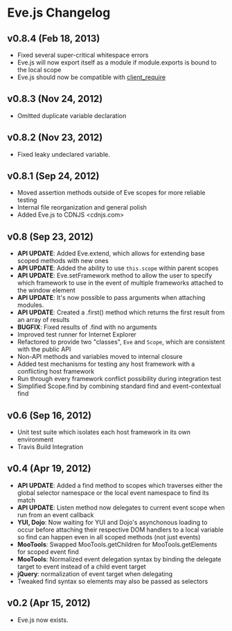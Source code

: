 # Eve.js Changelog

## v0.8.4 (Feb 18, 2013)

* Fixed several super-critical whitespace errors
* Eve.js will now export itself as a module if module.exports is bound to the local scope
* Eve.js should now be compatible with [client_require](http://github.com/Yuffster/client_require)

## v0.8.3 (Nov 24, 2012)

* Omitted duplicate variable declaration

## v0.8.2 (Nov 23, 2012)

* Fixed leaky undeclared variable.

## v0.8.1 (Sep 24, 2012)

* Moved assertion methods outside of Eve scopes for more reliable testing
* Internal file reorganization and general polish
* Added Eve.js to CDNJS <cdnjs.com>

## v0.8 (Sep 23, 2012)

* **API UPDATE**: Added Eve.extend, which allows for extending base scoped methods with new ones
* **API UPDATE**: Added the ability to use `this.scope` within parent scopes
* **API UPDATE**: Eve.setFramework method to allow the user to specify which framework to use in the event of multiple frameworks attached to the window element
* **API UPDATE**: It's now possible to pass arguments when attaching modules.
* **API UPDATE**: Created a .first() method which returns the first result from an array of results
* **BUGFIX**: Fixed results of .find with no arguments
* Improved test runner for Internet Explorer
* Refactored to provide two "classes", `Eve` and `Scope`, which are consistent with the public API
* Non-API methods and variables moved to internal closure
* Added test mechanisms for testing any host framework with a conflicting host framework
* Run through every framework conflict possibility during integration test
* Simplified Scope.find by combining standard find and event-contextual find

## v0.6 (Sep 16, 2012)

* Unit test suite which isolates each host framework in its own environment
* Travis Build Integration

## v0.4 (Apr 19, 2012)

* **API UPDATE**: Added a find method to scopes which traverses either the global selector namespace or the local event namespace to find its match
* **API UPDATE**: Listen method now delegates to current event scope when run from an event callback
* **YUI, Dojo**: Now waiting for YUI and Dojo's asynchonous loading to occur before attaching their respective DOM handlers to a local variable so find can happen even in all scoped methods (not just events)
* **MooTools**: Swapped MooTools.getChildren for MooTools.getElements for scoped event find
* **MooTools**: Normalized event delegation syntax by binding the delegate target to event instead of a child event target
* **jQuery**: normalization of event target when delegating
* Tweaked find syntax so elements may also be passed as selectors

## v0.2 (Apr 15, 2012)

* Eve.js now exists.
